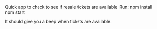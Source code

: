 Quick app to check to see if resale tickets are available.
Run:
npm install
npm start

It should give you a beep when tickets are available.